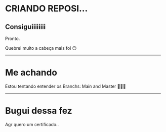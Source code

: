 # CRIANDO REPOSI...

## Consiguiiiiiiii

Pronto. 

Quebrei muito a cabeça mais foi 😏

---------------------------------------
# Me  achando

Estou tentando entender os Branchs: Main and Master 🤡🤡🤡

-------------------------------------------
# Bugui dessa fez

Agr quero um certificado..